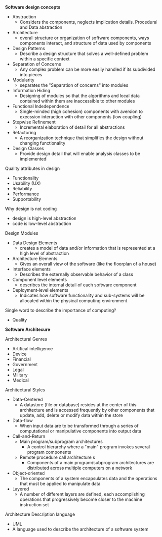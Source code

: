 **Software design concepts** 
- Abstraction 
	- Considers the components, neglects implication details. Procedural and Data abstraction 
- Architecture 
	- overall structure or organization of software components, ways components interact, and structure of data used by components 
- Design Patterns 
	- Describe a design structure that solves a well-defined problem within a specific context 
- Separation of Concerns 
	- Any complex problem can be more easily handled if its subdivided into pieces 
- Modularity 
	- separates the "Separation of concerns" into modules 
- Information Hiding 
	- Designing of modules so that the algorithms and local data contained within them are inaccessible to other modules 
- Functional Indedependence 
	- Single-minded (high cohesion) components with aversion to execssion interaction with other components (low coupling)
- Stepwise Refinement 
	- Incremental elaboration of detail for all abstractions 
- Refactoring
	- A reorganization technique that simplifies the design without changing functionality 
- Design Classes
	- Provide design detail that will enable analysis classes to be implemented 

Quality attributes in design 
- Functionality 
- Usability (UX)
- Reliability 
- Performance 
- Supportability 

Why design is not coding 
- design is high-level abstraction 
- code is low-level abstraction 

Design Modules 
- Data Design Elements 
	- creates a model of data and/or information that is represented at a high level of abstraction 
- Architecture Elements 
	- Gives an overall view of the software (like the floorplan of a house)
- Interface elements 
	- Describes the externally observable behavior of a class 
- Component level elements 
	- describes the internal detail of each software component 
- Deployment-level elements 
	- Indicates how software functionality and sub-systems will be allocated within the physical computing environment 

Single word to describe the importance of computing?
- Quality 

**Software Architecure** 

Architectural Genres 
- Artifical intelligence 
- Device 
- Financial 
- Government 
- Legal 
- Military 
- Medical 

Architectural Styles 
- Data-Centered 
	- A datastore (file or database) resides at the center of this architecture and is accessed frequently by other components that update, add, delete or modify data within the store 
- Data-flow 
	- When input data are to be transformed through a series of computational or manipulative components into output data 
- Call-and-Return 
	- Main program/subprogram architectures 
		- A control hierarchy where a "main" program invokes several program components 
	- Remote procedure call architecture s
		- Components of a main program/subprogram architectures are distributed across multiple computers on a network 
- Object-oriented
	- The components of a system encapsulates data and the operations that must be applied to manipulate data 
- Layered 
	- A number of different layers are defined, each accomplishing operations that progressively become closer to the machine instruction set 

Architecture Description language 
- UML 
- A language used to describe the architecture of a software system 

